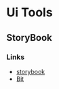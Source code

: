 # Ui Tools

## StoryBook

### Links
- [storybook](https://storybook.js.org/)
- [Bit](https://bit.dev/)


